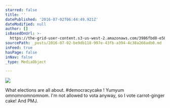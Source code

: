 ```yaml
---
starred: false
title: ''
datePublished: '2016-07-02T06:44:49.921Z'
dateModified: null
author: []
isBasedOnUrl: >-
  https://the-grid-user-content.s3-us-west-2.amazonaws.com/3986fbd8-e584-4487-8a4d-3d5812b498a4.jpg
sourcePath: _posts/2016-07-02-be9db118-997e-43fb-a394-4c38a266adb0.md
inFeed: true
hasPage: false
inNav: false
_type: MediaObject

---
```

![](https://the-grid-user-content.s3-us-west-2.amazonaws.com/3986fbd8-e584-4487-8a4d-3d5812b498a4.jpg)

What elections are all about. \#democracycake ! Yumyum omnomnomnomnom. I'm not allowed to vota anyway, so I vote carrot-ginger cake! And PMJ.